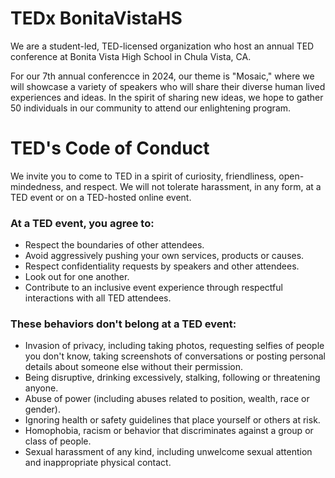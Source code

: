 # TEDx BonitaVistaHS
We are a student-led, TED-licensed organization who host an annual TED conference at Bonita Vista High School in Chula Vista, CA.

For our 7th annual conferencce in 2024, our theme is "Mosaic," where we will showcase a variety of speakers who will share their diverse human lived experiences and ideas. In the spirit of sharing new ideas, we hope to gather 50 individuals in our community to attend our enlightening program. 

# TED's Code of Conduct
We invite you to come to TED in a spirit of curiosity, friendliness, open-mindedness, and respect. We will not tolerate harassment, in any form, at a TED event or on a TED-hosted online event.

### At a TED event, you agree to:
- Respect the boundaries of other attendees.
- Avoid aggressively pushing your own services, products or causes.
- Respect confidentiality requests by speakers and other attendees.
- Look out for one another.
- Contribute to an inclusive event experience through respectful interactions with all TED attendees.

### These behaviors don't belong at a TED event:
- Invasion of privacy, including taking photos, requesting selfies of people you don't know, taking screenshots of conversations or posting personal details about someone else without their permission.
- Being disruptive, drinking excessively, stalking, following or threatening anyone.
- Abuse of power (including abuses related to position, wealth, race or gender).
- Ignoring health or safety guidelines that place yourself or others at risk.
- Homophobia, racism or behavior that discriminates against a group or class of people.
- Sexual harassment of any kind, including unwelcome sexual attention and inappropriate physical contact.


